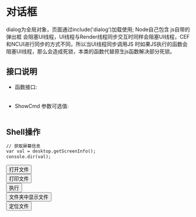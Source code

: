 ﻿# 对话框
  dialog为全局对象，页面通过include('dialog')加载使用;  Node自己包含
  js自带的弹出框 会阻塞UI线程，UI线程与Render线程同步交互时同样会阻塞UI线程，CEF和NCUI进行同步的方式不同，所以当UI线程同步调用JS
  时如果JS执行的函数会阻塞UI线程，那么会造成死锁，本类的函数代替原生js函数解决部分死锁。
  <link rel="stylesheet" type="text/css" href="docs/css/common.css" />
  <script src="docs/js/string.js" type="text/javascript" charset="utf-8"></script>
  <script src="docs/js/template.js" type="text/javascript" charset="utf-8"></script>
  <script src="docs/js/shell.js" type="text/javascript" charset="utf-8"></script>
  
## 接口说明
<ul><li class="param">函数接口:</li></ul>

<table id="method" class="table" >
</table>
 
 
<ul><li class="param">ShowCmd 参数可选值:</li></ul>

<table id="settings" class="table">
</table>
  
## Shell操作

```html
// 获取屏幕信息
var val = desktop.getScreenInfo();
console.dir(val);
```

<div class="row">
	<div class="col-xs-3">
		<button class="btn btn-outline-primary btn-block" class="btn btn-outline-primary" id="open">打开文件</button>
	</div>
	<div class="col-xs-3">
		 <button class="btn btn-outline-primary btn-block" id="print">打印文件</button>
	</div>
	<div class="col-xs-3">
		<button class="btn btn-outline-primary btn-block" id="exec">执行</button>
	</div>
	<div class="col-xs-3">
		<button class="btn btn-outline-primary btn-block" id="showItemInFolder">文件夹中显示文件</button>
	</div>
	<div class="col-xs-3">
		<button class="btn btn-outline-primary btn-block" id="location">定位文件</button>
	</div>
</div>

 
 
 